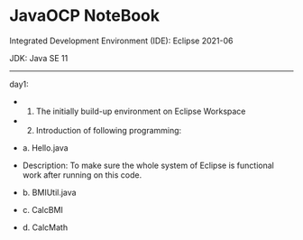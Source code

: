 # JavaOCP NoteBook
Integrated Development Environment (IDE): Eclipse 2021-06

JDK: Java SE 11

------------------------------------------------------------------------------
day1:
- 1. The initially build-up environment on Eclipse Workspace
- 2. Introduction of following programming:

- a. Hello.java

- Description: To make sure the whole system of Eclipse is functional work after running on this code.

- b. BMIUtil.java

- c. CalcBMI

- d. CalcMath

